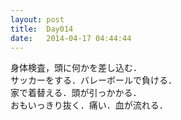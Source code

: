 ```yaml
---
layout: post
title:  Day014
date:   2014-04-17 04:44:44
---
```


身体検査，頭に何かを差し込む．  
サッカーをする．バレーボールで負ける．  
家で着替える．頭が引っかかる．  
おもいっきり抜く．痛い．血が流れる．